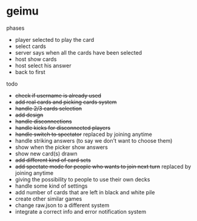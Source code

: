 # geimu

phases

- player selected to play the card
- select cards
- server says when all the cards have been selected
- host show cards
- host select his answer
- back to first

todo
- ~~check if username is already used~~
- ~~add real cards and picking cards system~~
- ~~handle 2/3 cards selection~~
- ~~add design~~
- ~~handle disconnections~~
- ~~handle kicks for disconnected players~~
- ~~handle switch to spectator~~ replaced by joining anytime
- handle striking answers (to say we don't want to choose them)
- show when the picker show answers
- show new card(s) drawn
- ~~add different kind of card sets~~
- ~~add spectate mode for people who wants to join next turn~~ replaced by joining anytime
- giving the possibility to people to use their own decks
- handle some kind of settings
- add number of cards that are left in black and white pile
- create other similar games
- change raw.json to a different system
- integrate a correct info and error notification system
